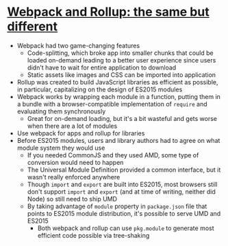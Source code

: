 # [Webpack and Rollup: the same but different](https://medium.com/webpack/webpack-and-rollup-the-same-but-different-a41ad427058c)

* Webpack had two game-changing features
  * Code-splitting, which broke app into smaller chunks that could be loaded on-demand leading to a better user experience since users didn't have to wait for entire application to download
  * Static assets like images and CSS can be imported into application
* Rollup was created to build JavaScript libraries as efficient as possible, in particular, capitalizing on the design of ES2015 modules
* Webpack works by wrapping each module in a function, putting them in a bundle with a browser-compatible implementation of `require` and evaluating them synchronously
  * Great for on-demand loading, but it's a bit wasteful and gets worse when there are a lot of modules
* Use webpack for apps and rollup for libraries
* Before ES2015 modules, users and library authors had to agree on what module system they would use
  * If you needed CommonJS and they used AMD, some type of conversion would need to happen
  * The Universal Module Definition provided a common interface, but it wasn't really enforced anywhere
  * Though `import` and `export` are built into ES2015, most browsers still don't support `import` and `export` (and at time of writing, neither did Node) so still need to ship UMD
  * By taking advantage of `module` property in `package.json` file that points to ES2015 module distribution, it's possible to serve UMD and ES2015
    * Both webpack and rollup can use `pkg.module` to generate most efficient code possible via tree-shaking
